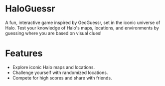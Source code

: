 # HaloGuessr

A fun, interactive game inspired by GeoGuessr, set in the iconic universe of Halo. Test your knowledge of Halo's maps, locations, and environments by guessing where you are based on visual clues!

# Features

- Explore iconic Halo maps and locations.
- Challenge yourself with randomized locations.
- Compete for high scores and share with friends.
